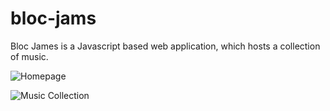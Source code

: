 # bloc-jams

Bloc James is a Javascript based web application, which hosts a collection of music.

![Homepage](https://user-images.githubusercontent.com/20099910/194971667-853e212d-f067-479a-9aa2-9d024111db82.png)


![Music Collection](https://user-images.githubusercontent.com/20099910/194971689-2d66d3dc-4a7b-4fa1-a446-fdcc89fc0bbf.png)
